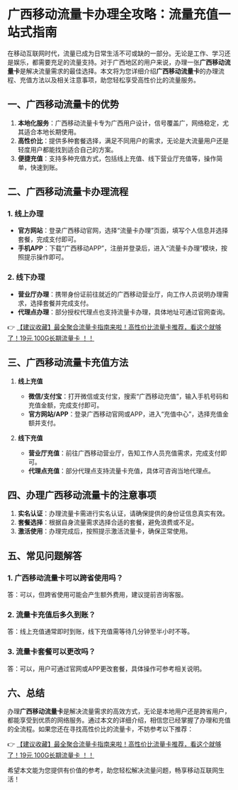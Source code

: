 # 广西移动流量卡办理全攻略：流量充值一站式指南

在移动互联网时代，流量已成为日常生活不可或缺的一部分。无论是工作、学习还是娱乐，都需要充足的流量支持。对于广西地区的用户来说，办理一张**广西移动流量卡**是解决流量需求的最佳选择。本文将为您详细介绍**广西移动流量卡**的办理流程、充值方法以及相关注意事项，助您轻松享受高性价比的流量服务。

## 一、广西移动流量卡的优势

1. **本地化服务**：广西移动流量卡专为广西用户设计，信号覆盖广，网络稳定，尤其适合本地长期使用。
2. **高性价比**：提供多种套餐选择，满足不同用户的需求，无论是大流量用户还是轻度用户都能找到适合自己的方案。
3. **便捷充值**：支持多种充值方式，包括线上充值、线下营业厅充值等，操作简单，快速到账。

## 二、广西移动流量卡办理流程

### 1. 线上办理
- **官方网站**：登录广西移动官网，选择“流量卡办理”页面，填写个人信息并选择套餐，完成支付即可。
- **手机APP**：下载“广西移动APP”，注册并登录后，进入“流量卡办理”模块，按照提示操作即可。

### 2. 线下办理
- **营业厅办理**：携带身份证前往就近的广西移动营业厅，向工作人员说明办理需求，选择套餐并完成支付。
- **代理点办理**：部分授权代理点也支持流量卡办理，具体地址可通过官网查询。

👉 [【建议收藏】最全聚合流量卡指南来啦！高性价比流量卡推荐，看这个就够了！19元 100G长期流量卡 ！！](https://bit.ly/Liuliangka)

## 三、广西移动流量卡充值方法

1. **线上充值**
   - **微信/支付宝**：打开微信或支付宝，搜索“广西移动充值”，输入手机号码和充值金额，完成支付即可。
   - **官方网站/APP**：登录广西移动官网或APP，进入“充值中心”，选择充值金额并支付。

2. **线下充值**
   - **营业厅充值**：前往广西移动营业厅，告知工作人员充值需求，完成支付即可。
   - **代理点充值**：部分代理点支持流量卡充值，具体可咨询当地代理点。

## 四、办理广西移动流量卡的注意事项

1. **实名认证**：办理流量卡需进行实名认证，请确保提供的身份证信息真实有效。
2. **套餐选择**：根据自身流量需求选择合适的套餐，避免浪费或不足。
3. **激活使用**：办理完成后，按照提示激活流量卡，确保正常使用。

## 五、常见问题解答

### 1. 广西移动流量卡可以跨省使用吗？
答：可以，但跨省使用可能会产生额外费用，建议提前咨询客服。

### 2. 流量卡充值后多久到账？
答：线上充值通常即时到账，线下充值需等待几分钟至半小时不等。

### 3. 流量卡套餐可以更改吗？
答：可以，用户可通过官网或APP更改套餐，具体操作可参考相关说明。

## 六、总结

办理**广西移动流量卡**是解决流量需求的高效方式，无论是本地用户还是跨省用户，都能享受到优质的网络服务。通过本文的详细介绍，相信您已经掌握了办理和充值的全流程。如果您还在寻找高性价比的流量卡，不妨参考以下推荐：

👉 [【建议收藏】最全聚合流量卡指南来啦！高性价比流量卡推荐，看这个就够了！19元 100G长期流量卡 ！！](https://bit.ly/Liuliangka)

希望本文能为您提供有价值的参考，助您轻松解决流量问题，畅享移动互联网生活！